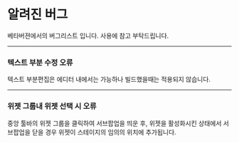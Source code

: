# 알려진 버그

베타버젼에서의 버그리스트 입니다. 사용에 참고 부탁드립니다.

*****
### 텍스트 부분 수정 오류
텍스트 부분편집은 에디터 내에서는 가능하나 빌드했을때는 적용되지 않습니다.

*****
### 위젯 그룹내 위젯 선택 시 오류
중앙 툴바의 위젯 그룹을 클릭하여 서브팝업을 띄운 후, 위젯을 활성화시킨 상태에서 서브팝업을 닫을 경우 위젯이 스테이지의 임의의 위치에 추가됩니다.
